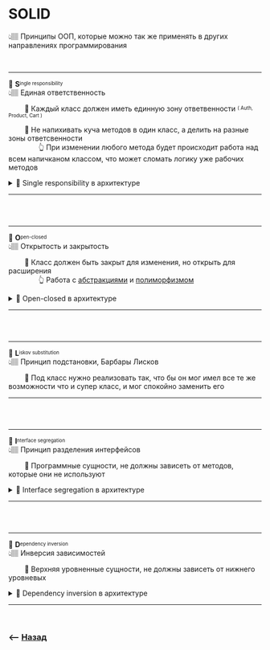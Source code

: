 # SOLID
👆🏽 Принципы ООП, которые можно так же применять в других направлениях программирования  

<br>

___

💠 **S**<sup><sub>ingle responsibility</sub></sup>   
👆🏽 Единая ответственность  

&emsp;&emsp; 🔹 Каждый класс должен иметь единную зону ответвенности <sup><sub>( Auth, Product, Cart )</sub></sup>
   
&emsp;&emsp; 🔹 Не напихивать куча методов в один класс, а делить на разные зоны ответсвенности  
&emsp;&emsp;&emsp;&emsp; 👆 При изменении любого метода будет происходит работа над всем напичканом классом, что может сломать логику уже рабочих методов

<details>
<summary>📗 Single responsibility в архитектуре</summary>

___

🔹 За работу с `API`, по всему проекту должен быть ответственнен везде <ins>[один метод 💬](## "Например API")</ins>  
&emsp;&emsp; 👆 Такой подход позволяет под капотом общего метода использовать <ins>[любую библиотеку 💬](## "axios, fetch")</ins>, и в любой момент безболезненно поменять    
   

🔹 UI-kit должен отвечать только за визуальную составляющую, любая бизнес логика наращиваеться сверху  
&emsp;&emsp; 👆 Такой подход позволяет сохранить чистоту и прозрачность компонентов ответственных за визуализацию, и защитить от тяжело уловимых багов при смешивании разных операций

🔹 Логика валидации инпутов должна жить отдельно от UI компонентов, оборачивать их, и отвечать только за валидацию и отображение ошибок  
&emsp;&emsp; 👆 Такой подход позволяет сохранить однообразные модели валидации форм по всему сайту

🔹 Верстка сайта так же должна делиться на зоны единственной ответственности  
&emsp;&emsp; 👆 Такой подход позволяет сохранить однобразное поведение отрисовки, и избежать лишнего написания кода  
&emsp;&emsp;&emsp;&emsp; 🎯 Сетка   
&emsp;&emsp;&emsp;&emsp; 🎯 Типографика  
&emsp;&emsp;&emsp;&emsp; 🎯 Отступы по оси `y`  
&emsp;&emsp;&emsp;&emsp; 🎯 Миксины  
&emsp;&emsp;&emsp;&emsp; 🎯 Анимации  
&emsp;&emsp;&emsp;&emsp; 🎯 Цветовая палитра  

</details>

___


<br>  
<br>

___


💠 **O**<sup><sub>pen-closed</sub></sup>   
👆🏽 Открытость и закрытость

&emsp;&emsp; 🔹 Класс должен быть закрыт для изменения, но открыть для расширения  
&emsp;&emsp;&emsp;&emsp; 👆 Работа с <a href="https://github.com/webster6667/documentation/tree/master/web-technologies/pages/oop#abstraction">абстракциями</a> и <a href="https://github.com/webster6667/documentation/tree/master/web-technologies/pages/oop#polymorphism">полиморфизмом</a>  

<details>
<summary>📗 Open-closed в архитектуре</summary>

___

🔹 Например работа с `ui-kit`, компонентами  
&emsp;&emsp; 🎯 Компонент готов, и закрыт для изменения     
&emsp;&emsp; 🎯 Но открыт для расширения такими методами как `render`, `label` и прочими   


</details>  


___

<br>
<br>

___


💠 **L**<sup><sub>iskov substitution</sub></sup>   
👆🏽 Принцип подстановки, Барбары Лисков


&emsp;&emsp; 🔹 Под класс нужно реализовать так, что бы он мог имел все те же возможности что и супер класс, и мог спокойно заменить его     

___


<br>  
<br>

___

💠 **I**<sup><sub>nterface segregation</sub></sup>   
👆🏽 Принцип разделения интерфейсов

&emsp;&emsp; 🔹 Программные сущности, не должны зависеть от методов, которые они не используют  

<details>
<summary>📗 Interface segregation в архитектуре</summary>

___

🔹 Например работа с ролями  
&emsp;&emsp; 🎯 Вместо того что бы создать один класс `User` реализующий разные методы всех ролей  
&emsp;&emsp; 🎯 Создаем класс `User` только с общими методами для всех ролей, а от него уже создаем более конкретные классы, с уникальными свойствами и методами, например `Admin`, `User`, `Guest`   
&emsp;&emsp; 🎯 Таким образом класс `Guest`, не будет зависить от метода `ban`, которые необходим классу `Admin`   

🔹 Библиотека `i18Next`  
&emsp;&emsp; 🎯 Основная библиотека зависит только от ее базовых методов    
&emsp;&emsp; 🎯 Остальные методы подключаються отдельно  
&emsp;&emsp; 🎯 И в случаи поломках в них, методы основной логики не ломаються   



</details>  


___

<br>  
<br>

___


💠 **D**<sup><sub>ependency inversion</sub></sup>   
👆🏽 Инверсия зависимостей

&emsp;&emsp; 🔹 Верхняя уровненные сущности, не должны зависеть от нижнего уровневых  

<details>
<summary>📗 Dependency inversion в архитектуре</summary>

___

🔹 Например работа с localStorage  
&emsp;&emsp; 🎯 Вместо того что бы прописывать напрямую зависимую логику от `storage`, верхнеуровневые модули описывают какие методы они ожидают от <ins>[нижнеуровнего модуля 💬](## "storage")</ins>   
&emsp;&emsp; 🎯 А `storage` в свою очередь обязан передать верхним модулям требуемые методы через `адаптер`    
&emsp;&emsp; 🎯 Таким образом при любом изменении `storage`, он должен быть подстроен в `адаптерах` под все используемые верхнеуровневые модули, что не ломает их логику  
&emsp;&emsp; 🎯 А при любых изменениях по работе с `storage` в верхних модулях, адаптеры `storage` должны быть подстроенны под требование верхних модулей  
&emsp;&emsp; 🎯 И теперь не верхние модули зависят от `storage`, а `storage` зависит, и должен подстраиваться под все верние модули  

<details>
<summary>📜 <code>packages/storage/storage.js</code></summary>

```javascript
let storage

// 👉🏼 Указываем какую библиотеку для работа со стором используем в приложении
export const setStorage = (instance) => {
    storage = instance
}

async function setItem(name, value) {
    if (typeof storage.setItem !== "function") {
        throw "Storage should implement setItem method"
    }
    
    storage.setItem(name, value)
}

async function getItem(name, value) {
    if (typeof storage.getItem !== "function") {
        throw "Storage should implement getItem method"
    }

    storage.getItem(name, value)
}

export default {
    getItem,
    setItem
}

```
</details>

<br>

<details>
<summary>📜 <code>packages/storage/adapters/token.js</code></summary>

```javascript
import storage from 'packages/storage/storage.js'

async function setToken(token) {
    storage.setItem(token)
}

async function getToken() {
    storage.getItem('token')
}

export default {
    setToken,
    getToken
}
```

</details>

<br>

<details>
<summary>📜 <code>packages/api/index.js</code></summary>

```javascript
import storage from 'packages/storage/storage.js'

import axios from 'axios';
import {AuthResponse} from "../models/response/AuthResponse";
import {store} from "../index";
import {IUser} from "../models/IUser";

export const API_URL = `http://localhost:5000/api`

const $api = axios.create({
    withCredentials: true,
    baseURL: API_URL
})

$api.interceptors.request.use((config) => {
    // 👉🏼 Получаем токен
    config.headers.Authorization = `Bearer ${storage.getToken()}`
    return config;
})

$api.interceptors.response.use((config) => {
    return config;
},async (error) => {
    const originalRequest = error.config;
    if (error.response.status == 401 && error.config && !error.config._isRetry) {
        originalRequest._isRetry = true;
        try {
            const response = await axios.get<AuthResponse>(`${API_URL}/refresh`, {withCredentials: true})
            // 👉🏼 Устанавливаем токен
            storage.setToken()
            return $api.request(originalRequest);
        } catch (e) {
            console.log('НЕ АВТОРИЗОВАН')
        }
    }
    throw error;
})

export default $api;
```

</details>

</details>  


___

<br>

### ⟵ **<a href="../../readme.md">Назад</a>**